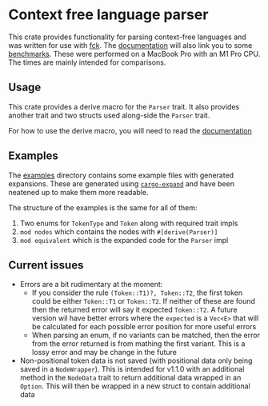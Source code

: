 # Context free language parser

This crate provides functionality for parsing context-free languages and was written for use with [fck](https://github.com/fck-language/fck). The [documentation](https://fck-language.github.io/cflp) will also link you to some [benchmarks](https://fck-language.github.io/cflp/bench/report/index.html). These were performed on a MacBook Pro with an M1 Pro CPU. The times are mainly intended for comparisons.

## Usage

This crate provides a derive macro for the `Parser` trait. It also provides another trait and two structs used along-side the `Parser` trait.

For how to use the derive macro, you will need to read the [documentation](https://fck-language.github.io/cflp)

## Examples

The [examples](examples) directory contains some example files with generated expansions. These are generated using [`cargo-expand`](https://crates.io/crates/cargo-expand) and have been neatened up to make them more readable.

The structure of the examples is the same for all of them:
1. Two enums for `TokenType` and `Token` along with required trait impls
2. `mod nodes` which contains the nodes with `#[derive(Parser)]`
3. `mod equivalent` which is the expanded code for the `Parser` impl

## Current issues

- Errors are a bit rudimentary at the moment:
  - If you consider the rule `(Token::T1)?, Token::T2`, the first token could be either `Token::T1` or `Token::T2`. If neither of these are found then the returned error will say it expected `Token::T2`. A future version wil have better errors where the `expected` is a `Vec<E>` that will be calculated for each possible error position for more useful errors
  - When parsing an enum, if no variants can be matched, then the error from the error returned is from mathing the first variant. This is a lossy error and may be change in the future
- Non-positional token data is not saved (with positional data only being saved in a `NodeWrapper`). This is intended for v1.1.0 with an additional method in the `NodeData` trait to return additional data wrapped in an `Option`. This will then be wrapped in a new struct to contain additional data
